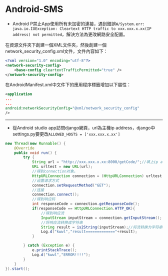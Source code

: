 # Android-SMS

* Android P禁止App使用所有未加密的連接，遇到錯誤`W/System.err: java.io.IOException: Cleartext HTTP traffic to xxx.xxx.x.xx(IP address) not permitted`，解決方法為更改網路安全配置。        
        
在資源文件夾下創建一個XML文件夾，然後創建一個network_security_config.xml文件，文件內容如下：        
```xml
<?xml version="1.0" encoding="utf-8"?>
<network-security-config>
    <base-config cleartextTrafficPermitted="true" />
</network-security-config>
```        
        
在AndroidManifest.xml中文件下的應用程序標籤增加以下屬性：        
```xml
<application
...
...
android:networkSecurityConfig="@xml/network_security_config"
/>
```      
***    

* 從Android studio app訪問django網頁，url為主機ip address，django中settings.py要更改`ALLOWED_HOSTS = ['xxx.xxx.x.xx']`        
```java
new Thread(new Runnable() {
    @Override
    public void run() {
        try {
            String url = "http://xxx.xxx.x.xx:8000/getCode/";//填上ip address
            URL urltest = new URL(url);
            //得到connection对象。
            HttpURLConnection connection = (HttpURLConnection) urltest.openConnection();
            //设置请求方式
            connection.setRequestMethod("GET");
            //连接
            connection.connect();
            //得到响应码
            int responseCode = connection.getResponseCode();
            if(responseCode == HttpURLConnection.HTTP_OK){
                //得到响应流
                InputStream inputStream = connection.getInputStream();
                //将响应流转换成字符串
                String result = is2String(inputStream);//将流转换为字符串。
                Log.d("kwwl","result============="+result);
            }

        } catch (Exception e) {
            e.printStackTrace();
            Log.d("kwwl","ERROR!!!!");
        }
    }
}).start();
```
